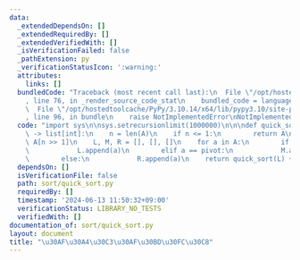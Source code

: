 ```yaml
---
data:
  _extendedDependsOn: []
  _extendedRequiredBy: []
  _extendedVerifiedWith: []
  _isVerificationFailed: false
  _pathExtension: py
  _verificationStatusIcon: ':warning:'
  attributes:
    links: []
  bundledCode: "Traceback (most recent call last):\n  File \"/opt/hostedtoolcache/PyPy/3.10.14/x64/lib/pypy3.10/site-packages/onlinejudge_verify/documentation/build.py\"\
    , line 76, in _render_source_code_stat\n    bundled_code = language.bundle(\n\
    \  File \"/opt/hostedtoolcache/PyPy/3.10.14/x64/lib/pypy3.10/site-packages/onlinejudge_verify/languages/python.py\"\
    , line 96, in bundle\n    raise NotImplementedError\nNotImplementedError\n"
  code: "import sys\n\nsys.setrecursionlimit(1000000)\n\n\ndef quick_sort(A: list[int])\
    \ -> list[int]:\n    n = len(A)\n    if n <= 1:\n        return A\n    pivot =\
    \ A[n >> 1]\n    L, M, R = [], [], []\n    for a in A:\n        if a < pivot:\n\
    \            L.append(a)\n        elif a == pivot:\n            M.append(a)\n\
    \        else:\n            R.append(a)\n    return quick_sort(L) + M + quick_sort(R)\n"
  dependsOn: []
  isVerificationFile: false
  path: sort/quick_sort.py
  requiredBy: []
  timestamp: '2024-06-13 11:50:32+09:00'
  verificationStatus: LIBRARY_NO_TESTS
  verifiedWith: []
documentation_of: sort/quick_sort.py
layout: document
title: "\u30AF\u30A4\u30C3\u30AF\u30BD\u30FC\u30C8"
---
```

